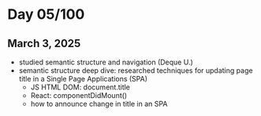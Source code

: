 # Day 05/100
## March 3, 2025

- studied semantic structure and navigation (Deque U.)
- semantic structure deep dive: researched techniques for updating page title in a Single Page Applications (SPA)
    - JS HTML DOM: document.title
    - React: componentDidMount()
    - how to announce change in title in an SPA